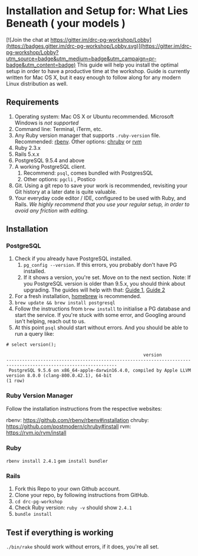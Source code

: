 # Installation and Setup for: What Lies Beneath ( your models )

[![Join the chat at https://gitter.im/drc-pg-workshop/Lobby](https://badges.gitter.im/drc-pg-workshop/Lobby.svg)](https://gitter.im/drc-pg-workshop/Lobby?utm_source=badge&utm_medium=badge&utm_campaign=pr-badge&utm_content=badge)
This guide will help you install the optimal setup in order to have a productive time at the workshop.  Guide is currently written for Mac OS X, but it easy enough to follow along for any modern Linux distribution as well.

## Requirements
1. Operating system: Mac OS X or Ubuntu recommended.  Microsoft Windows is _not supported_
2. Command line: Terminal, iTerm, etc.
3. Any Ruby version manager that supports `.ruby-version` file.  Recommended: [rbenv](https://github.com/rbenv/rbenv). Other options: [chruby](https://github.com/postmodern/chruby) or [rvm](https://rvm.io)
4. Ruby 2.3.x
5. Rails 5.x.x
6. PostgreSQL 9.5.4 and above
7. A working PostgreSQL client.
	1. Recommend: `psql`, comes bundled with PostgresSQL
	2. Other options: `pgcli` , Postico
8. Git.  Using a git repo to save your work is recommended, revisiting your Git history at a later date is quite valuable.
9. Your everyday code editor / IDE, configured to be used with Ruby, and Rails.  _We highly recommend that you use your regular setup, in order to avoid any friction with editing._


## Installation
### PostgreSQL

1. Check if you already have PostgreSQL installed.
	1. `pg_config --version`. If this errors, you probably don't have PG installed.
	2. If it shows a version, you're set. Move on to the next section.  Note: If you PostgreSQL version is older than 9.5.x, you should think about upgrading.  The guides will help with that: [Guide 1](https://keita.blog/2016/01/09/homebrew-and-postgresql-9-5/), [Guide 2](https://collectiveidea.com/blog/archives/2016/01/08/postgresql95-upgrade-with-homebrew)
2. For a fresh installation, [homebrew](https://brew.sh) is recommended.
3. `brew update && brew install postgresql`
4. Follow the instructions from `brew install` to initialise a PG database and start the service.  If you're stuck with some error, and Googling around isn't helping, reach out to us.
5. At this point `psql` should start without errors. And you should be able to run a query like:

```
# select version();

                                                    version
----------------------------------------------------------------------------------------------------------------
 PostgreSQL 9.5.6 on x86_64-apple-darwin16.4.0, compiled by Apple LLVM version 8.0.0 (clang-800.0.42.1), 64-bit
(1 row)
```

### Ruby Version Manager

Follow the installation instructions from the respective websites:

rbenv: https://github.com/rbenv/rbenv#installation
chruby: https://github.com/postmodern/chruby#install
rvm: https://rvm.io/rvm/install

### Ruby

`rbenv install 2.4.1`
`gem install bundler`

### Rails

1. Fork this Repo to your own Github account.
2. Clone your repo, by following instructions from GitHub.
3. `cd drc-pg-workshop`
4. Check Ruby version: `ruby -v` should show `2.4.1`
5. `bundle install`

## Test if everything is working
`./bin/rake` should work without errors, if it does, you're all set.

